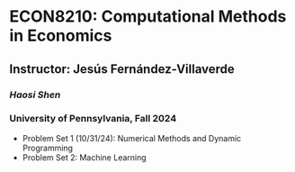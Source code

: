 # ECON8210: Computational Methods in Economics
## Instructor: Jesús Fernández-Villaverde
### *Haosi Shen*
### University of Pennsylvania, Fall 2024

* Problem Set 1 (10/31/24): Numerical Methods and Dynamic Programming
* Problem Set 2: Machine Learning

